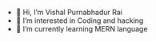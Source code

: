 - 👋 Hi, I’m Vishal Purnabhadur Rai
- 👀 I’m interested in Coding and hacking
- 🌱 I’m currently learning MERN language

